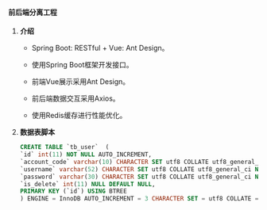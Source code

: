 #### 前后端分离工程
1. **介绍**
    - Spring Boot: RESTful + Vue: Ant Design。
    
    - 使用Spring Boot框架开发接口。
    
    - 前端Vue展示采用Ant Design。
    
    - 前后端数据交互采用Axios。
      
    - 使用Redis缓存进行性能优化。

2. **数据表脚本**
    ```sql
    CREATE TABLE `tb_user`  (
    `id` int(11) NOT NULL AUTO_INCREMENT,
    `account_code` varchar(10) CHARACTER SET utf8 COLLATE utf8_general_ci NOT NULL,
    `username` varchar(52) CHARACTER SET utf8 COLLATE utf8_general_ci NULL DEFAULT NULL,
    `password` varchar(30) CHARACTER SET utf8 COLLATE utf8_general_ci NULL DEFAULT NULL,
    `is_delete` int(11) NULL DEFAULT NULL,
    PRIMARY KEY (`id`) USING BTREE
    ) ENGINE = InnoDB AUTO_INCREMENT = 3 CHARACTER SET = utf8 COLLATE = utf8_general_ci ROW_FORMAT = Dynamic;
    ```
